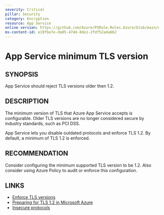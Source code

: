 ```yaml
---
severity: Critical
pillar: Security
category: Encryption
resource: App Service
online version: https://github.com/Azure/PSRule.Rules.Azure/blob/main/docs/en/rules/Azure.AppService.MinTLS.md
ms-content-id: e19fbe7e-da05-47d4-8de1-2fdf52ada662
---
```


# App Service minimum TLS version

## SYNOPSIS

App Service should reject TLS versions older then 1.2.

## DESCRIPTION

The minimum version of TLS that Azure App Service accepts is configurable.
Older TLS versions are no longer considered secure by industry standards, such as PCI DSS.

App Service lets you disable outdated protocols and enforce TLS 1.2.
By default, a minimum of TLS 1.2 is enforced.

## RECOMMENDATION

Consider configuring the minimum supported TLS version to be 1.2.
Also consider using Azure Policy to audit or enforce this configuration.

## LINKS

- [Enforce TLS versions](https://docs.microsoft.com/en-us/azure/app-service/configure-ssl-bindings#enforce-tls-versions)
- [Preparing for TLS 1.2 in Microsoft Azure](https://azure.microsoft.com/en-us/updates/azuretls12/)
- [Insecure protocols](https://docs.microsoft.com/en-us/Azure/app-service/overview-security#insecure-protocols-http-tls-10-ftp)

